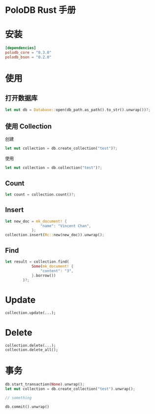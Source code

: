 
# PoloDB Rust 手册

# 安装

```toml
[dependencies]
polodb_core = "0.3.0"
polodb_bson = "0.2.0"
```

# 使用

## 打开数据库

```rust
let mut db = Database::open(db_path.as_path().to_str().unwrap())?;
```

## 使用 Collection

创建
```rust
let mut collection = db.create_collection("test")?;
```

使用
```rust
let mut collection = db.collection("test")?;
```

## Count

```rust
let count = collection.count()?;
```

## Insert

```rust
let new_doc = mk_document! {
                "name": "Vincent Chan",
            };
collection.insert(Rc::new(new_doc)).unwrap();
```

## Find

```rust
let result = collection.find(
            Some(mk_document! {
                "content": "3",
            }.borrow())
        )?;
```

# Update

```
collection.update(...);
```

# Delete

```
collection.delete(...);
collection.delete_all();
```

# 事务

```rust
db.start_transaction(None).unwrap();
let mut collection = db.create_collection("test").unwrap();

// something

db.commit().unwrap()
```
